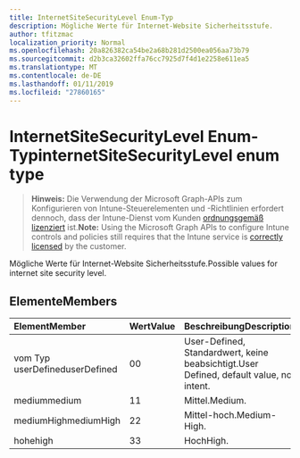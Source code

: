 ```yaml
---
title: InternetSiteSecurityLevel Enum-Typ
description: Mögliche Werte für Internet-Website Sicherheitsstufe.
author: tfitzmac
localization_priority: Normal
ms.openlocfilehash: 20a826382ca54be2a68b281d2500ea056aa73b79
ms.sourcegitcommit: d2b3ca32602ffa76cc7925d7f4d1e2258e611ea5
ms.translationtype: MT
ms.contentlocale: de-DE
ms.lasthandoff: 01/11/2019
ms.locfileid: "27860165"
---
```

# <a name="internetsitesecuritylevel-enum-type"></a><span data-ttu-id="dd54a-103">InternetSiteSecurityLevel Enum-Typ</span><span class="sxs-lookup"><span data-stu-id="dd54a-103">internetSiteSecurityLevel enum type</span></span>

> <span data-ttu-id="dd54a-104">**Hinweis:** Die Verwendung der Microsoft Graph-APIs zum Konfigurieren von Intune-Steuerelementen und -Richtlinien erfordert dennoch, dass der Intune-Dienst vom Kunden [ordnungsgemäß lizenziert](https://go.microsoft.com/fwlink/?linkid=839381) ist.</span><span class="sxs-lookup"><span data-stu-id="dd54a-104">**Note:** Using the Microsoft Graph APIs to configure Intune controls and policies still requires that the Intune service is [correctly licensed](https://go.microsoft.com/fwlink/?linkid=839381) by the customer.</span></span>

<span data-ttu-id="dd54a-105">Mögliche Werte für Internet-Website Sicherheitsstufe.</span><span class="sxs-lookup"><span data-stu-id="dd54a-105">Possible values for internet site security level.</span></span>
## <a name="members"></a><span data-ttu-id="dd54a-106">Elemente</span><span class="sxs-lookup"><span data-stu-id="dd54a-106">Members</span></span>
|<span data-ttu-id="dd54a-107">Element</span><span class="sxs-lookup"><span data-stu-id="dd54a-107">Member</span></span>|<span data-ttu-id="dd54a-108">Wert</span><span class="sxs-lookup"><span data-stu-id="dd54a-108">Value</span></span>|<span data-ttu-id="dd54a-109">Beschreibung</span><span class="sxs-lookup"><span data-stu-id="dd54a-109">Description</span></span>|
|:---|:---|:---|
|<span data-ttu-id="dd54a-110">vom Typ userDefined</span><span class="sxs-lookup"><span data-stu-id="dd54a-110">userDefined</span></span>|<span data-ttu-id="dd54a-111">0</span><span class="sxs-lookup"><span data-stu-id="dd54a-111">0</span></span>|<span data-ttu-id="dd54a-112">User-Defined, Standardwert, keine beabsichtigt.</span><span class="sxs-lookup"><span data-stu-id="dd54a-112">User Defined, default value, no intent.</span></span>|
|<span data-ttu-id="dd54a-113">medium</span><span class="sxs-lookup"><span data-stu-id="dd54a-113">medium</span></span>|<span data-ttu-id="dd54a-114">1</span><span class="sxs-lookup"><span data-stu-id="dd54a-114">1</span></span>|<span data-ttu-id="dd54a-115">Mittel.</span><span class="sxs-lookup"><span data-stu-id="dd54a-115">Medium.</span></span>|
|<span data-ttu-id="dd54a-116">mediumHigh</span><span class="sxs-lookup"><span data-stu-id="dd54a-116">mediumHigh</span></span>|<span data-ttu-id="dd54a-117">2</span><span class="sxs-lookup"><span data-stu-id="dd54a-117">2</span></span>|<span data-ttu-id="dd54a-118">Mittel-hoch.</span><span class="sxs-lookup"><span data-stu-id="dd54a-118">Medium-High.</span></span>|
|<span data-ttu-id="dd54a-119">hohe</span><span class="sxs-lookup"><span data-stu-id="dd54a-119">high</span></span>|<span data-ttu-id="dd54a-120">3</span><span class="sxs-lookup"><span data-stu-id="dd54a-120">3</span></span>|<span data-ttu-id="dd54a-121">Hoch</span><span class="sxs-lookup"><span data-stu-id="dd54a-121">High.</span></span>|



